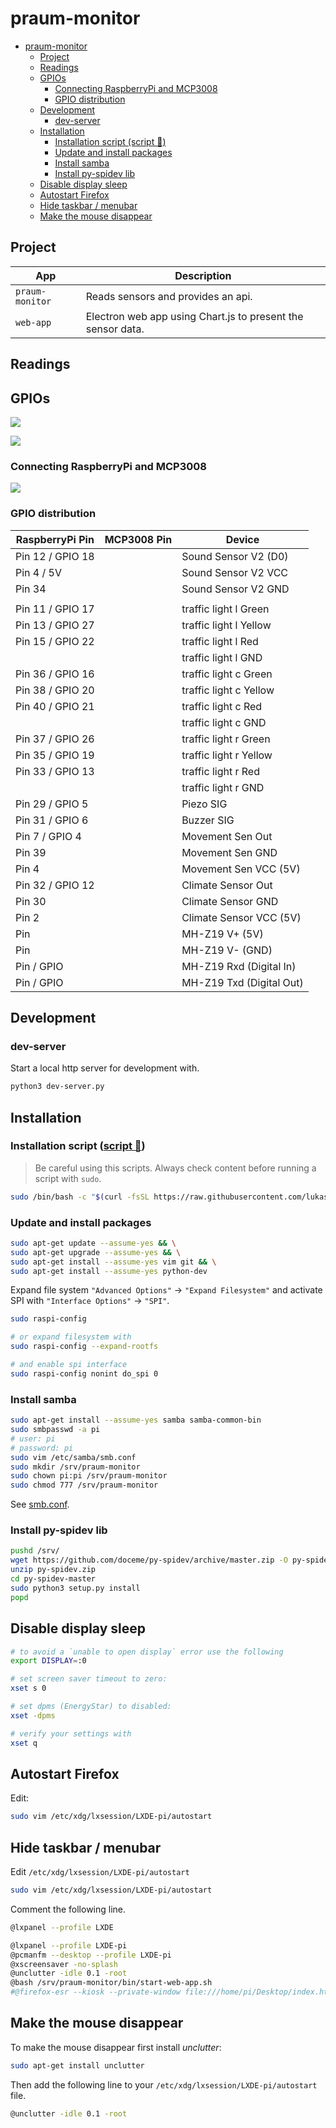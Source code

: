 # praum-monitor

<!-- TOC -->

- [praum-monitor](#praum-monitor)
  - [Project](#project)
  - [Readings](#readings)
  - [GPIOs](#gpios)
    - [Connecting RaspberryPi and MCP3008](#connecting-raspberrypi-and-mcp3008)
    - [GPIO distribution](#gpio-distribution)
  - [Development](#development)
    - [dev-server](#dev-server)
  - [Installation](#installation)
    - [Installation script (script 📃)](#installation-script-script-)
    - [Update and install packages](#update-and-install-packages)
    - [Install samba](#install-samba)
    - [Install py-spidev lib](#install-py-spidev-lib)
  - [Disable display sleep](#disable-display-sleep)
  - [Autostart Firefox](#autostart-firefox)
  - [Hide taskbar / menubar](#hide-taskbar--menubar)
  - [Make the mouse disappear](#make-the-mouse-disappear)

<!-- TOC -->

## Project

| App             | Description                                                 |
| --------------- | ----------------------------------------------------------- |
| `praum-monitor` | Reads sensors and provides an api.                          |
| `web-app`       | Electron web app using Chart.js to present the sensor data. |

## Readings

## GPIOs

![](doc/rpi-gpio.jpg)

![](doc/mcp3008.png)

### Connecting RaspberryPi and MCP3008

![](doc/rpi-mcp3008.webp)

### GPIO distribution

| RaspberryPi Pin  | MCP3008 Pin | Device                   |
| ---------------- | ----------- | ------------------------ |
| Pin 12 / GPIO 18 |             | Sound Sensor V2 (D0)     |
| Pin 4 / 5V       |             | Sound Sensor V2 VCC      |
| Pin 34           |             | Sound Sensor V2 GND      |
|                  |             |                          |
| Pin 11 / GPIO 17 |             | traffic light l Green    |
| Pin 13 / GPIO 27 |             | traffic light l Yellow   |
| Pin 15 / GPIO 22 |             | traffic light l Red      |
|                  |             | traffic light l GND      |
| Pin 36 / GPIO 16 |             | traffic light c Green    |
| Pin 38 / GPIO 20 |             | traffic light c Yellow   |
| Pin 40 / GPIO 21 |             | traffic light c Red      |
|                  |             | traffic light c GND      |
| Pin 37 / GPIO 26 |             | traffic light r Green    |
| Pin 35 / GPIO 19 |             | traffic light r Yellow   |
| Pin 33 / GPIO 13 |             | traffic light r Red      |
|                  |             | traffic light r GND      |
| Pin 29 / GPIO 5  |             | Piezo SIG                |
| Pin 31 / GPIO 6  |             | Buzzer SIG               |
| Pin 7 / GPIO 4   |             | Movement Sen Out         |
| Pin 39           |             | Movement Sen GND         |
| Pin 4            |             | Movement Sen VCC (5V)    |
| Pin 32 / GPIO 12 |             | Climate Sensor Out       |
| Pin 30           |             | Climate Sensor GND       |
| Pin 2            |             | Climate Sensor VCC (5V)  |
| Pin              |             | MH-Z19 V+ (5V)           |
| Pin              |             | MH-Z19 V- (GND)          |
| Pin / GPIO       |             | MH-Z19 Rxd (Digital In)  |
| Pin / GPIO       |             | MH-Z19 Txd (Digital Out) |

## Development

### dev-server

Start a local http server for development with.

```bash
python3 dev-server.py
```

## Installation

### Installation script ([script 📃](bin/install.sh))

> Be careful using this scripts. Always check content before running a script with `sudo`.

```bash
sudo /bin/bash -c "$(curl -fsSL https://raw.githubusercontent.com/lukasdanckwerth/praum-monitor/main/bin/install.sh)"
```

### Update and install packages

```bash
sudo apt-get update --assume-yes && \
sudo apt-get upgrade --assume-yes && \
sudo apt-get install --assume-yes vim git && \
sudo apt-get install --assume-yes python-dev
```

Expand file system `"Advanced Options"` -> `"Expand Filesystem"` and activate SPI with `"Interface Options"` -> `"SPI"`.

```bash
sudo raspi-config

# or expand filesystem with
sudo raspi-config --expand-rootfs

# and enable spi interface
sudo raspi-config nonint do_spi 0
```

### Install samba

```bash
sudo apt-get install --assume-yes samba samba-common-bin
sudo smbpasswd -a pi
# user: pi
# password: pi
sudo vim /etc/samba/smb.conf
sudo mkdir /srv/praum-monitor
sudo chown pi:pi /srv/praum-monitor
sudo chmod 777 /srv/praum-monitor
```

See [smb.conf](assets/smb.config).

### Install py-spidev lib

```bash
pushd /srv/
wget https://github.com/doceme/py-spidev/archive/master.zip -O py-spidev.zip
unzip py-spidev.zip
cd py-spidev-master
sudo python3 setup.py install
popd
```

## Disable display sleep

```bash
# to avoid a `unable to open display` error use the following
export DISPLAY=:0

# set screen saver timeout to zero:
xset s 0

# set dpms (EnergyStar) to disabled:
xset -dpms

# verify your settings with
xset q
```

## Autostart Firefox

Edit:

```bash
sudo vim /etc/xdg/lxsession/LXDE-pi/autostart
```

## Hide taskbar / menubar

Edit `/etc/xdg/lxsession/LXDE-pi/autostart`

```bash
sudo vim /etc/xdg/lxsession/LXDE-pi/autostart
```

Comment the following line.

```bash
@lxpanel --profile LXDE
```

```bash
@lxpanel --profile LXDE-pi
@pcmanfm --desktop --profile LXDE-pi
@xscreensaver -no-splash
@unclutter -idle 0.1 -root
@bash /srv/praum-monitor/bin/start-web-app.sh
#@firefox-esr --kiosk --private-window file:///home/pi/Desktop/index.html
```

## Make the mouse disappear

To make the mouse disappear first install _unclutter_:

```bash
sudo apt-get install unclutter
```

Then add the following line to your `/etc/xdg/lxsession/LXDE-pi/autostart` file.

```bash
@unclutter -idle 0.1 -root
```
